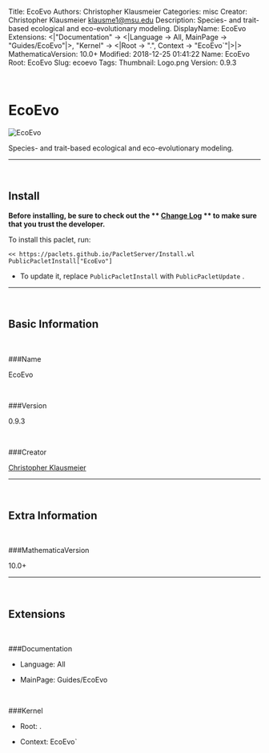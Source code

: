Title: EcoEvo
Authors: Christopher Klausmeier
Categories: misc
Creator: Christopher Klausmeier <klausme1@msu.edu>
Description: Species- and trait-based ecological and eco-evolutionary modeling.
DisplayName: EcoEvo
Extensions: <|"Documentation" -> <|Language -> All, MainPage -> "Guides/EcoEvo"|>, "Kernel" -> <|Root -> ".", Context -> "EcoEvo`"|>|>
MathematicaVersion: 10.0+
Modified: 2018-12-25 01:41:22
Name: EcoEvo
Root: EcoEvo
Slug: ecoevo
Tags: 
Thumbnail: Logo.png
Version: 0.9.3

<a id="ecoevo" class="Section" style="width:0;height:0;margin:0;padding:0;">&zwnj;</a>

# EcoEvo

![EcoEvo]({filename}/img/EcoEvo/Logo.png)

Species- and trait-based ecological and eco-evolutionary modeling.

---

<a id="install" class="Subsection" style="width:0;height:0;margin:0;padding:0;">&zwnj;</a>

## Install

**Before installing, be sure to check out the ** **[Change Log](https://paclets.github.io/PacletServer/pages/log.html)** ** to make sure that you trust the developer.**

To install this paclet, run:

    << https://paclets.github.io/PacletServer/Install.wl
    PublicPacletInstall["EcoEvo"]

*  To update it, replace  `PublicPacletInstall` with  `PublicPacletUpdate` . 

---

<a id="basicinformation" class="Subsection" style="width:0;height:0;margin:0;padding:0;">&zwnj;</a>

## Basic Information

<a id="name" class="Subsubsection" style="width:0;height:0;margin:0;padding:0;">&zwnj;</a>

###Name

EcoEvo

<a id="version" class="Subsubsection" style="width:0;height:0;margin:0;padding:0;">&zwnj;</a>

###Version

0.9.3

<a id="creator" class="Subsubsection" style="width:0;height:0;margin:0;padding:0;">&zwnj;</a>

###Creator

[Christopher Klausmeier](mailto:klausme1@msu.edu)

---

<a id="extrainformation" class="Subsection" style="width:0;height:0;margin:0;padding:0;">&zwnj;</a>

## Extra Information

<a id="mathematicaversion" class="Subsubsection" style="width:0;height:0;margin:0;padding:0;">&zwnj;</a>

###MathematicaVersion

10.0+

---

<a id="extensions" class="Subsection" style="width:0;height:0;margin:0;padding:0;">&zwnj;</a>

## Extensions

<a id="documentation" class="Subsubsection" style="width:0;height:0;margin:0;padding:0;">&zwnj;</a>

###Documentation

*  Language: All

*  MainPage: Guides/EcoEvo

<a id="kernel" class="Subsubsection" style="width:0;height:0;margin:0;padding:0;">&zwnj;</a>

###Kernel

*  Root: .

*  Context: EcoEvo`